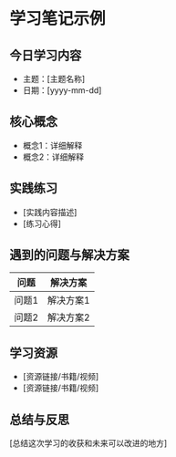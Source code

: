 # 学习笔记示例

## 今日学习内容

- 主题：[主题名称]
- 日期：[yyyy-mm-dd]

## 核心概念

- 概念1：详细解释
- 概念2：详细解释

## 实践练习

- [实践内容描述]
- [练习心得]

## 遇到的问题与解决方案

| 问题 | 解决方案 |
|------|---------|
| 问题1 | 解决方案1 |
| 问题2 | 解决方案2 |

## 学习资源

- [资源链接/书籍/视频]
- [资源链接/书籍/视频]

## 总结与反思

[总结这次学习的收获和未来可以改进的地方] 